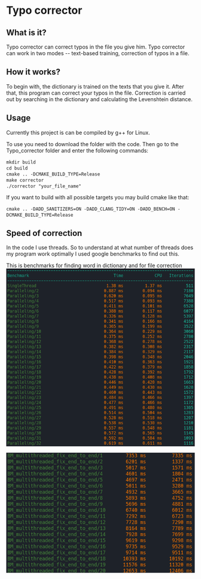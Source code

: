 # Typo corrector

## What is it?

Typo corrector can correct typos in the file you give him.
Typo corrector can work in two modes -- text-based training, correction of typos in a file.

## How it works?

To begin with, the dictionary is trained on the texts that you give it. After that, this program can correct your typos in the file. Correction is carried out by searching in the dictionary and calculating the Levenshtein distance.

## Usage

Currently this project is can be compiled by g++ for Linux.

To use you need to download the folder with the code. Then go to the Typo_corrector folder and enter the following commands:
    
    mkdir build
    cd build
    cmake .. -DCMAKE_BUILD_TYPE=Release
    make corrector
    ./corrector "your_file_name"

If you want to build with all possible targets you may build cmake like that:

    cmake .. -DADD_SANITIZERS=ON -DADD_CLANG_TIDY=ON -DADD_BENCH=ON -DCMAKE_BUILD_TYPE=Release

## Speed of correction
In the code I use threads. So to understand at what number of threads does my program work optimally I used google benchmarks to find out this.


This is benchmarks for finding word in dictionary and for file correction
![Benchmanrks for finding word in dictionary](./images/find_bench.png)

![Benchmanrks for finding word in dictionary](./images/correcting_bench.png)
